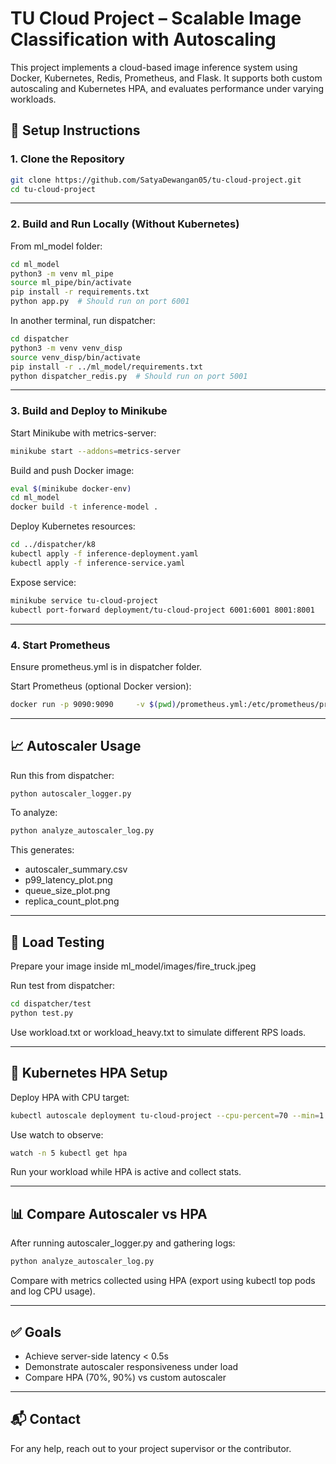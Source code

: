 # TU Cloud Project – Scalable Image Classification with Autoscaling

This project implements a cloud-based image inference system using Docker, Kubernetes, Redis, Prometheus, and Flask. It supports both custom autoscaling and Kubernetes HPA, and evaluates performance under varying workloads.

## 🚀 Setup Instructions

### 1. Clone the Repository

```bash
git clone https://github.com/SatyaDewangan05/tu-cloud-project.git
cd tu-cloud-project
```

---

### 2. Build and Run Locally (Without Kubernetes)

From ml_model folder:

```bash
cd ml_model
python3 -m venv ml_pipe
source ml_pipe/bin/activate
pip install -r requirements.txt
python app.py  # Should run on port 6001
```

In another terminal, run dispatcher:

```bash
cd dispatcher
python3 -m venv venv_disp
source venv_disp/bin/activate
pip install -r ../ml_model/requirements.txt
python dispatcher_redis.py  # Should run on port 5001
```

---

### 3. Build and Deploy to Minikube

Start Minikube with metrics-server:

```bash
minikube start --addons=metrics-server
```

Build and push Docker image:

```bash
eval $(minikube docker-env)
cd ml_model
docker build -t inference-model .
```

Deploy Kubernetes resources:

```bash
cd ../dispatcher/k8
kubectl apply -f inference-deployment.yaml
kubectl apply -f inference-service.yaml
```

Expose service:

```bash
minikube service tu-cloud-project
kubectl port-forward deployment/tu-cloud-project 6001:6001 8001:8001
```

---

### 4. Start Prometheus

Ensure prometheus.yml is in dispatcher folder.

Start Prometheus (optional Docker version):

```bash
docker run -p 9090:9090     -v $(pwd)/prometheus.yml:/etc/prometheus/prometheus.yml     prom/prometheus
```

---

## 📈 Autoscaler Usage

Run this from dispatcher:

```bash
python autoscaler_logger.py
```

To analyze:

```bash
python analyze_autoscaler_log.py
```

This generates:

- autoscaler_summary.csv
- p99_latency_plot.png
- queue_size_plot.png
- replica_count_plot.png

---

## 🧪 Load Testing

Prepare your image inside ml_model/images/fire_truck.jpeg

Run test from dispatcher:

```bash
cd dispatcher/test
python test.py
```

Use workload.txt or workload_heavy.txt to simulate different RPS loads.

---

## 🤖 Kubernetes HPA Setup

Deploy HPA with CPU target:

```bash
kubectl autoscale deployment tu-cloud-project --cpu-percent=70 --min=1 --max=10
```

Use watch to observe:

```bash
watch -n 5 kubectl get hpa
```

Run your workload while HPA is active and collect stats.

---

## 📊 Compare Autoscaler vs HPA

After running autoscaler_logger.py and gathering logs:

```bash
python analyze_autoscaler_log.py
```

Compare with metrics collected using HPA (export using kubectl top pods and log CPU usage).

---

## ✅ Goals

- Achieve server-side latency < 0.5s
- Demonstrate autoscaler responsiveness under load
- Compare HPA (70%, 90%) vs custom autoscaler

---

## 📬 Contact

For any help, reach out to your project supervisor or the contributor.
